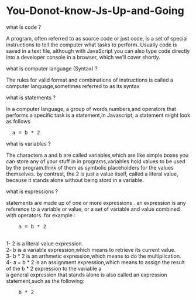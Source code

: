 # You-Donot-know-Js-Up-and-Going
<p> what is code ? </p>
<p>A program, often referred to as source code or just code, is a set of special instructions to tell the computer what tasks to perform. Usually code is saved in a text file, although with JavaScript you can also type code directly into a developer console in a browser, which we’ll cover shortly.</p>
<p> what is computer language (Syntax) ?</p>
<p>The rules for valid format and combinations of instructions is called a computer language,sometimes referred to as its syntax</p>
<p>what is statements ?</p>
<p>In a computer language, a group of words,numbers,and operators that performs a specific task is a statement,In Javascript, a statement might look as follows</p>
<pre>
  a = b * 2
</pre>
<p>what is variables ?</p>
<p>The characters a and b are called variables,which are like simple boxes you can store any of your stuff in in programs,variables hold values to be used by the program.think of them as symbolic placeholders for the values themselves. by contrast, the 2 is just a value itself, called a literal value, because it stands alone without being stord in a variable.</p>
<p>what is expressions ? </p>
<p>
  statements are made up of one or more expressions . an expression is any reference to a variable or value, or a set of variable and value combined with operators.
  for example :
  <pre>
    a = b * 2
  </pre>
  1- 2 is a literal value expression.<br />
  2- b is a variable expression,which means to retrieve its current value.<br />
  3- b * 2 is an arthmetic expression,which means to do the multiplication.<br />
  4- a = b * 2 is an assignment expression,which means to assign the result of the b * 2 expression to the variable a <br />
  a general expression that stands alone is also called an expression statement,such as the following: 
  <pre>
    b * 2
  </pre>
</p>

